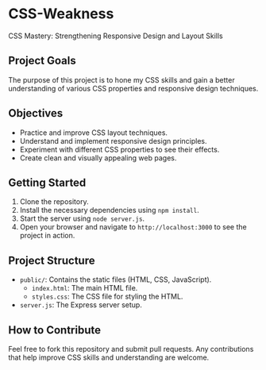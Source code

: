 # CSS-Weakness
CSS Mastery: Strengthening Responsive Design and Layout Skills

## Project Goals
The purpose of this project is to hone my CSS skills and gain a better understanding of various CSS properties and responsive design techniques.

## Objectives
- Practice and improve CSS layout techniques.
- Understand and implement responsive design principles.
- Experiment with different CSS properties to see their effects.
- Create clean and visually appealing web pages.

## Getting Started
1. Clone the repository.
2. Install the necessary dependencies using `npm install`.
3. Start the server using `node server.js`.
4. Open your browser and navigate to `http://localhost:3000` to see the project in action.

## Project Structure
- `public/`: Contains the static files (HTML, CSS, JavaScript).
  - `index.html`: The main HTML file.
  - `styles.css`: The CSS file for styling the HTML.
- `server.js`: The Express server setup.

## How to Contribute
Feel free to fork this repository and submit pull requests. Any contributions that help improve CSS skills and understanding are welcome.
